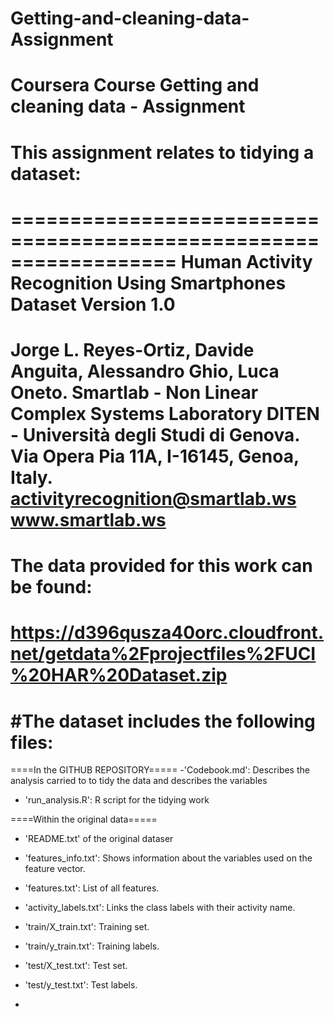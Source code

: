 # Getting-and-cleaning-data-Assignment
# Coursera Course Getting and cleaning data - Assignment

# This assignment relates to tidying a dataset:
==================================================================
Human Activity Recognition Using Smartphones Dataset
Version 1.0
==================================================================
Jorge L. Reyes-Ortiz, Davide Anguita, Alessandro Ghio, Luca Oneto.
Smartlab - Non Linear Complex Systems Laboratory
DITEN - Università degli Studi di Genova.
Via Opera Pia 11A, I-16145, Genoa, Italy.
activityrecognition@smartlab.ws
www.smartlab.ws
==================================================================

# The data provided for this work can be found:

# https://d396qusza40orc.cloudfront.net/getdata%2Fprojectfiles%2FUCI%20HAR%20Dataset.zip 

#The dataset includes the following files:
=========================================

====In the GITHUB REPOSITORY=====
-'Codebook.md': Describes the analysis carried to to tidy the data and describes the variables

- 'run_analysis.R': R script for the tidying work

====Within the original data=====
- 'README.txt' of the original dataser

- 'features_info.txt': Shows information about the variables used on the feature vector.

- 'features.txt': List of all features.

- 'activity_labels.txt': Links the class labels with their activity name.

- 'train/X_train.txt': Training set.

- 'train/y_train.txt': Training labels.

- 'test/X_test.txt': Test set.

- 'test/y_test.txt': Test labels.

-


